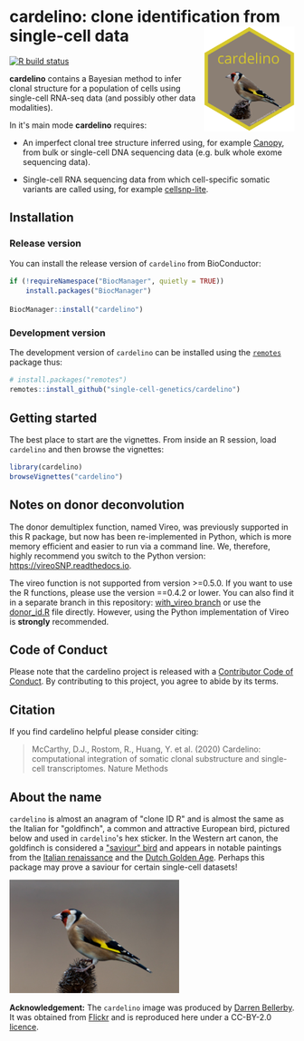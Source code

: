 # cardelino: clone identification from single-cell data <img src="inst/cardelino_sticker.png" align="right" width="160" />

<!-- badges: start -->
[![R build status](https://github.com/single-cell-genetics/cardelino/workflows/R-CMD-check/badge.svg)](https://github.com/single-cell-genetics/cardelino/actions)
<!-- badges: end -->

**cardelino** contains a Bayesian method to infer clonal structure for a 
population of cells using single-cell RNA-seq data (and possibly other data 
modalities). 

In it's main mode **cardelino** requires: 

* An imperfect clonal tree structure inferred using, for example [Canopy](https://cran.r-project.org/web/packages/Canopy/index.html), from bulk or single-cell DNA sequencing data (e.g. bulk whole exome sequencing data).

* Single-cell RNA sequencing data from which cell-specific somatic variants are called using, for example [cellsnp-lite](https://github.com/single-cell-genetics/cellsnp-lite).

## Installation

### Release version

You can install the release version of `cardelino` from BioConductor:

```r
if (!requireNamespace("BiocManager", quietly = TRUE))
    install.packages("BiocManager")

BiocManager::install("cardelino")
```

### Development version

The development version of `cardelino` can be installed using the 
[`remotes`](https://remotes.r-lib.org/) package thus:

```r
# install.packages("remotes")
remotes::install_github("single-cell-genetics/cardelino")
```

## Getting started

The best place to start are the vignettes. From inside an R session, load 
`cardelino` and then browse the vignettes:

```r
library(cardelino)
browseVignettes("cardelino")
```

## Notes on donor deconvolution

The donor demultiplex function, named Vireo, was previously supported in this 
R package, but now has been re-implemented in Python, which is more memory 
efficient and easier to run via a command line. We, therefore, highly recommend 
you switch to the Python version: https://vireoSNP.readthedocs.io. 

The vireo function is not supported from version >=0.5.0. If you want to use the
R functions, please use the version ==0.4.2 or lower. You can also find it in a
separate branch in this repository: [with_vireo branch](https://github.com/single-cell-genetics/cardelino/tree/with_vireo)
or use the [donor_id.R](https://github.com/single-cell-genetics/cardelino/blob/with_vireo/R/donor_id.R) 
file directly. However, using the Python implementation of Vireo is **strongly** recommended. 

## Code of Conduct

Please note that the cardelino project is released with a [Contributor Code of Conduct](http://bioconductor.org/about/code-of-conduct/).
By contributing to this project, you agree to abide by its terms.

## Citation

If you find cardelino helpful please consider citing: 

> McCarthy, D.J., Rostom, R., Huang, Y. et al. (2020)
> Cardelino: computational integration of somatic clonal substructure and single-cell transcriptomes.
> Nature Methods

## About the name

`cardelino` is almost an anagram of "clone ID R" and is almost the same as the 
Italian for "goldfinch", a common and attractive European bird, pictured below
and used in `cardelino`'s hex sticker. In the Western art canon, the goldfinch 
is considered a ["saviour" bird](https://en.wikipedia.org/wiki/European_goldfinch) 
and appears in notable paintings from the [Italian renaissance](https://en.wikipedia.org/wiki/Madonna_del_cardellino)
and the [Dutch Golden Age](https://en.wikipedia.org/wiki/The_Goldfinch_(painting)). 
Perhaps this package may prove a saviour for certain single-cell datasets!

<img src=inst/cardelino_med.jpg height="200">

**Acknowledgement:**
The `cardelino` image was produced by [Darren Bellerby](https://www.flickr.com/photos/world-birds/). It was obtained from
[Flickr](https://www.flickr.com/photos/world-birds/18740373165/in/photolist-uy2j3a-uxAdib-aLcHGB-9BjDvc-YkgQg7-QN9Tr1-BVjkHh-8oWiKC-WFkDcS-nhZzXt-Y4zM2h-zULNgX-7uZCFT-f5ghc4-Ugx9pj-UJ5tog-7v4rVy-7wsLpm-bru3Ha-JnmcUQ-frkUqa-bohcgU-KAB14-dieCGY-FJ6n6A-GHJ5UK-X2qjGh-8cAjtw-FshfBi-8cwZst-qEMHSX-dTtAUs-EtqKxo-oZdJB3-8cx1Tn-D1jHjU-PWzWY2-brtKfH-ch2tvW-qEFKTd-wVmxsG-oYZbhP-Aa5cBB-h6aQf6-9Bny23-ayfnFS-dgG2Kn-QUyKgf-bBc31B-cVik3)
and is reproduced here under a CC-BY-2.0
[licence](https://creativecommons.org/licenses/by/2.0/legalcode).
